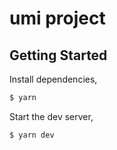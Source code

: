 # umi project

## Getting Started

Install dependencies,

```bash
$ yarn
```

Start the dev server,

```bash
$ yarn dev
```
